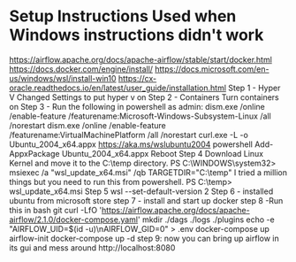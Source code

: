 

# Setup Instructions Used when Windows instructions didn't work
https://airflow.apache.org/docs/apache-airflow/stable/start/docker.html
https://docs.docker.com/engine/install/
https://docs.microsoft.com/en-us/windows/wsl/install-win10
https://cx-oracle.readthedocs.io/en/latest/user_guide/installation.html
Step 1 - Hyper V
Changed Settings to put hyper v on
Step 2 - Containers
Turn containers on
Step 3 - Run the following in powershell as admin:
dism.exe /online /enable-feature /featurename:Microsoft-Windows-Subsystem-Linux /all /norestart
dism.exe /online /enable-feature /featurename:VirtualMachinePlatform /all /norestart
curl.exe -L -o Ubuntu_2004_x64.appx https://aka.ms/wslubuntu2004
powershell Add-AppxPackage Ubuntu_2004_x64.appx
Reboot
Step 4
Download Linux Kernel and move it to the C:\temp directory.
PS C:\WINDOWS\system32> msiexec /a "wsl_update_x64.msi" /qb TARGETDIR="C:\temp"
I tried a million things but you need to run this from powershell.
PS C:\temp> wsl_update_x64.msi
Step 5
wsl --set-default-version 2
Step 6 -
installed ubuntu from microsoft store
step 7 -
install and start up docker
step 8 -Run this in bash git
curl -LfO 'https://airflow.apache.org/docs/apache-airflow/2.1.0/docker-compose.yaml'
mkdir ./dags ./logs ./plugins
echo -e "AIRFLOW_UID=$(id -u)\nAIRFLOW_GID=0" > .env
docker-compose up airflow-init
docker-compose up -d
step 9:
now you can bring up airflow in its gui and mess around
http://localhost:8080
